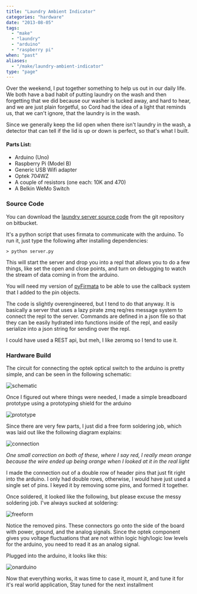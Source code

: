 ```yaml
---
title: "Laundry Ambient Indicator"
categories: "hardware"
date: "2013-08-05"
tags:
  - "make"
  - "laundry"
  - "arduino"
  - "raspberry pi"
when: "past"
aliases:
  - "/make/laundry-ambient-indicator"
type: "page"
---
```


Over the weekend, I put together something to help us out in our daily life.  We both have a bad habit of
putting laundry on the wash and then forgetting that we did because our washer is tucked away, and hard to hear, and
we are just plain forgetful, so Cord had the idea of a light that reminds us, that we can't ignore, that the laundry
is in the wash.

Since we generally keep the lid open when there isn't laundry in the wash, a detector that can tell if the lid is up
or down is perfect, so that's what I built.

#### Parts List:

* Arduino (Uno)
* Raspberry Pi (Model B)
* Generic USB Wifi adapter
* Optek 704WZ
* A couple of resistors (one each: 10K and 470)
* A Belkin WeMo Switch

### Source Code

You can download the [laundry server source code][] from the git repository on bitbucket.

It's a python script that uses firmata to communicate with the arduino.  To run it, just type the following after
installing dependencies:

    > python server.py

This will start the server and drop you into a repl that allows you to do a few things, like set the open and close
points, and turn on debugging to watch the stream of data coming in from the arduino.

You will need my version of [pyFirmata][] to be able to use the callback system that I added to the pin objects.

The code is slightly overengineered, but I tend to do that anyway. It is basically a server that uses a lazy pirate zmq req/res message system to connect the repl to the server. Commands are defined in a json file so that they can be easily hydrated into functions inside of the repl, and easily serialize into a json string for sending over the repl.

I could have used a REST api, but meh, I like zeromq so I tend to use it.

### Hardware Build

The circuit for connecting the optek optical switch to the arduino is pretty simple, and can be seen in the following
schematic:

![schematic][schematic]

Once I figured out where things were needed, I made a simple breadboard prototype using a prototyping shield for the arduino

![prototype][prototype]

Since there are very few parts, I just did a free form soldering job, which was laid out like the following diagram
explains:

![connection][connection]

*One small correction on both of these, where I say red, I really mean orange because the wire ended up being orange
when I looked at it in the real light*

I made the connection out of a double row of header pins that just fit right into the arduino.  I only had
double rows, otherwise, I would have just used a single set of pins.  I keyed it by removing some pins, and formed it
together.

Once soldered, it looked like the following, but please excuse the messy soldering job.  I've always sucked at soldering:

![freeform][freeform]

Notice the removed pins. These connectors go onto the side of the board with power, ground, and the analog signals. Since the optek component gives you voltage fluctuations that are not within logic high/logic low levels for the arduino, you need to read it as an analog signal.

Plugged into the arduino, it looks like this:

![onarduino][onarduino]
 
Now that everything works, it was time to case it, mount it, and tune it for it's real world application, Stay tuned for the next installment

[laundry server source code]: https://bitbucket.org/russellhay/laundry
[pyFirmata]: https://github.com/RussTheAerialist/pyFirmata
[schematic]: /static/images/making/laundry/optoswitch_schematic.png "Schematic Drawing"
[prototype]: /thumbnails/breadboard_page.jpg "Breadboard"
[connection]: /static/images/making/laundry/laundryfreeform.png "Free-Form Layout"
[freeform]: /thumbnails/freeform_page.jpg "Free-Form Soldering Job"
[onarduino]: /thumbnails/onArduino_page.jpg "Connector plugged into the arduino"
